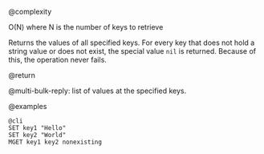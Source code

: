 @complexity

O(N) where N is the number of keys to retrieve


Returns the values of all specified keys. For every key that does not hold a string value
or does not exist, the special value `nil` is returned.
Because of this, the operation never fails.

@return

@multi-bulk-reply: list of values at the specified keys.

@examples

    @cli
    SET key1 "Hello"
    SET key2 "World"
    MGET key1 key2 nonexisting

